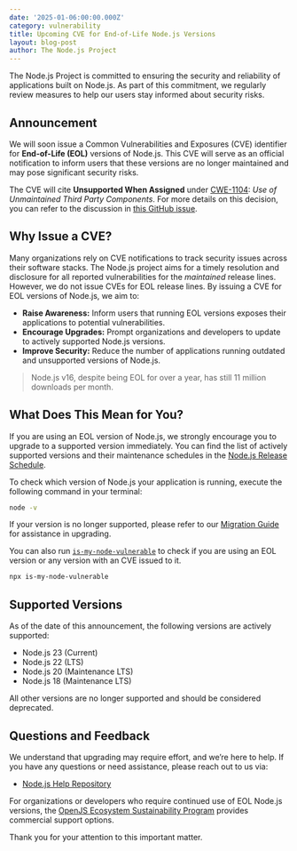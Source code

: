 ```yaml
---
date: '2025-01-06:00:00.000Z'
category: vulnerability
title: Upcoming CVE for End-of-Life Node.js Versions
layout: blog-post
author: The Node.js Project
---
```


The Node.js Project is committed to ensuring the security and reliability of
applications built on Node.js. As part of this commitment, we regularly review
measures to help our users stay informed about security risks.

## Announcement

We will soon issue a Common Vulnerabilities and Exposures (CVE) identifier for
**End-of-Life (EOL)** versions of Node.js. This CVE will serve as an official
notification to inform users that these versions are no longer maintained and
may pose significant security risks.

The CVE will cite **Unsupported When Assigned** under
[CWE-1104](https://cwe.mitre.org/data/definitions/1104.html): _Use of Unmaintained Third Party Components_.
For more details on this decision, you can refer to the discussion in
[this GitHub issue](https://github.com/nodejs/security-wg/issues/1401).

## Why Issue a CVE?

Many organizations rely on CVE notifications to track security issues across
their software stacks. The Node.js project aims for a timely resolution and disclosure
for all reported vulnerabilities for the _maintained_ release lines.
However, we do not issue CVEs for EOL release lines.
By issuing a CVE for EOL versions of Node.js, we aim to:

- **Raise Awareness:** Inform users that running EOL versions exposes their
  applications to potential vulnerabilities.
- **Encourage Upgrades:** Prompt organizations and developers to update to
  actively supported Node.js versions.
- **Improve Security:** Reduce the number of applications running outdated and
  unsupported versions of Node.js.

> Node.js v16, despite being EOL for over a year, has still 11 million downloads per month.

## What Does This Mean for You?

If you are using an EOL version of Node.js, we strongly encourage you to upgrade
to a supported version immediately. You can find the list of actively supported
versions and their maintenance schedules in the [Node.js Release Schedule](https://github.com/nodejs/release#release-schedule).

To check which version of Node.js your application is running, execute the
following command in your terminal:

```bash
node -v
```

If your version is no longer supported, please refer to our
[Migration Guide](https://nodejs.org/en/docs/guides/upgrading/) for assistance
in upgrading.

You can also run [`is-my-node-vulnerable`](https://github.com/nodejs/is-my-node-vulnerable)
to check if you are using an EOL version or any version with an CVE issued to it.

```bash
npx is-my-node-vulnerable
```

## Supported Versions

As of the date of this announcement, the following versions are actively supported:

- Node.js 23 (Current)
- Node.js 22 (LTS)
- Node.js 20 (Maintenance LTS)
- Node.js 18 (Maintenance LTS)

All other versions are no longer supported and should be considered deprecated.

## Questions and Feedback

We understand that upgrading may require effort, and we’re here to help. If you have
any questions or need assistance, please reach out to us via:

- [Node.js Help Repository](https://github.com/nodejs/help)

For organizations or developers who require continued use of EOL Node.js versions,
the [OpenJS Ecosystem Sustainability Program](https://nodejs.org/en/about/previous-releases#commercial-support)
provides commercial support options.

Thank you for your attention to this important matter.
